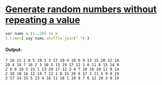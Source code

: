 [1]: https://rosettacode.org/wiki/Generate_random_numbers_without_repeating_a_value

# [Generate random numbers without repeating a value][1]

```ruby
var nums = (1..20).to_a
5.times{ say nums.shuffle.join(" ") }
```

#### Output:
```
7 16 11 2 8 5 19 1 3 17 10 4 18 6 9 13 15 20 12 14
20 4 18 7 16 2 3 10 5 13 19 17 12 1 6 11 8 15 14 9
2 6 8 18 5 15 1 13 19 17 12 3 4 7 20 16 10 11 9 14
2 18 10 16 12 14 7 13 1 8 15 20 6 17 3 11 5 9 4 19
2 17 14 15 5 13 4 16 11 18 1 10 9 7 6 12 20 3 8 19
```
